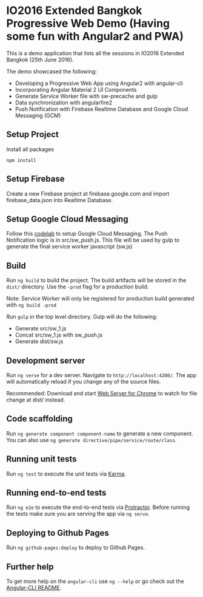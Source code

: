 # IO2016 Extended Bangkok Progressive Web Demo (Having some fun with Angular2 and PWA)

This is a demo application that lists all the sessions in IO2016 Extended Bangkok (25th June 2016).

The demo showcased the following: 

- Developing a Progressive Web App using Angular2 with angular-cli
- Incorporating Angular Material 2 UI Components
- Generate Service Worker file with sw-precache and gulp
- Data synchronization with angularfire2
- Push Notification with Firebase Realtime Database and Google Cloud Messaging (GCM)

## Setup Project

Install all packages
```
npm install
```

## Setup Firebase

Create a new Firebase project at firebase.google.com and import firebase_data.json into Realtime Database.

## Setup Google Cloud Messaging

Follow this [codelab](https://developers.google.com/web/fundamentals/getting-started/push-notifications/?hl=en) to setup Google Cloud Messaging. The Push Notification logic is in src/sw_push.js. This file will be used by gulp to generate the final service worker javascript (sw.js)

## Build

Run `ng build` to build the project. The build artifacts will be stored in the `dist/` directory. Use the `-prod` flag for a production build.

Note: Service Worker will only be registered for production build generated with `ng build -prod`

Run `gulp` in the top level directory. Gulp will do the following: 

* Generate src/sw_1.js 
* Concat src/sw_1.js with sw_push.js
* Generate dist/sw.js 

## Development server
Run `ng serve` for a dev server. Navigate to `http://localhost:4200/`. The app will automatically reload if you change any of the source files.

Recommended: Download and start [Web Server for Chrome](https://chrome.google.com/webstore/detail/web-server-for-chrome/ofhbbkphhbklhfoeikjpcbhemlocgigb?hl=en) to watch for file change at dist/ instead.

## Code scaffolding

Run `ng generate component component-name` to generate a new component. You can also use `ng generate directive/pipe/service/route/class`.

## Running unit tests

Run `ng test` to execute the unit tests via [Karma](https://karma-runner.github.io).

## Running end-to-end tests

Run `ng e2e` to execute the end-to-end tests via [Protractor](http://www.protractortest.org/). 
Before running the tests make sure you are serving the app via `ng serve`.

## Deploying to Github Pages

Run `ng github-pages:deploy` to deploy to Github Pages.

## Further help

To get more help on the `angular-cli` use `ng --help` or go check out the [Angular-CLI README](https://github.com/angular/angular-cli/blob/master/README.md).

